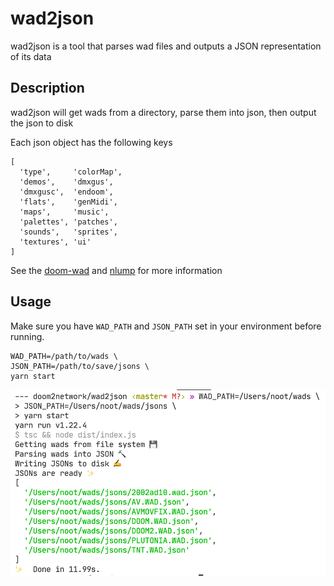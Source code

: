 # wad2json

wad2json is a tool that parses wad files and outputs a JSON representation of its data


## Description

wad2json will get wads from a directory, parse them into json, then output the json to disk

Each json object has the following keys
```
[
  'type',     'colorMap',
  'demos',    'dmxgus',
  'dmxgusc',  'endoom',
  'flats',    'genMidi',
  'maps',     'music',
  'palettes', 'patches',
  'sounds',   'sprites',
  'textures', 'ui'
]
```

See the [doom-wad](https://github.com/nrkn/doom-wad) and [nlump](https://github.com/nrkn/nlump) for more information

## Usage

Make sure you have `WAD_PATH` and `JSON_PATH` set in your environment before running.

```
WAD_PATH=/path/to/wads \
JSON_PATH=/path/to/save/jsons \
yarn start
```

![wad2json at work](https://raw.githubusercontent.com/doom2network/wad2json/master/assets/screenshot.png)
